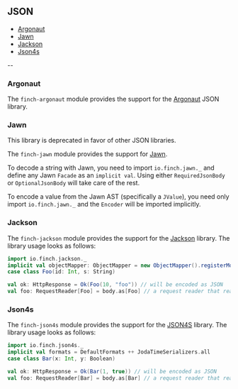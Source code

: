 ## JSON

* [Argonaut](json.md#argonaut)
* [Jawn](json.md#jawn)
* [Jackson](json.md#jackson)
* [Json4s](json.md#json4s)

--

### Argonaut

The `finch-argonaut` module provides the support for the [Argonaut][1] JSON library.

### Jawn

This library is deprecated in favor of other JSON libraries.

The `finch-jawn` module provides the support for [Jawn][2].

To decode a string with Jawn, you need to import `io.finch.jawn._` and define any Jawn `Facade` as an `implicit val`.
Using either `RequiredJsonBody` or `OptionalJsonBody` will take care of the rest.

To encode a value from the Jawn AST (specifically a `JValue`), you need only import `io.finch.jawn._` and
the `Encoder` will be imported implicitly.

### Jackson

The `finch-jackson` module provides the support for the [Jackson][3] library. The library usage looks as follows:

```scala
import io.finch.jackson._
implicit val objectMapper: ObjectMapper = new ObjectMapper().registerModule(DefaultScalaModule)
case class Foo(id: Int, s: String)

val ok: HttpResponse = Ok(Foo(10, "foo")) // will be encoded as JSON
val foo: RequestReader[Foo] = body.as[Foo] // a request reader that reads Foo
```

### Json4s

The `finch-json4s` module provides the support for the [JSON4S][4] library. The library usage looks as follows:

```scala
import io.finch.json4s._
implicit val formats = DefaultFormats ++ JodaTimeSerializers.all
case class Bar(x: Int, y: Boolean)

val ok: HttpResponse = Ok(Bar(1, true)) // will be encoded as JSON
val foo: RequestReader[Bar] = body.as[Bar] // a request reader that reads Bar
```

[1]: http://argonaut.io
[2]: https://github.com/non/jawn
[3]: http://jackson.codehaus.org/
[4]: http://json4s.org/
